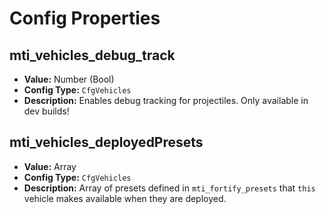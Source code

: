 # Config Properties

## mti_vehicles_debug_track

- **Value:** Number (Bool)
- **Config Type:** `CfgVehicles`
- **Description:** Enables debug tracking for projectiles. Only available in dev builds!

## mti_vehicles_deployedPresets

- **Value:** Array
- **Config Type:** `CfgVehicles`
- **Description:** Array of presets defined in `mti_fortify_presets` that `this` vehicle makes available when they are deployed.

